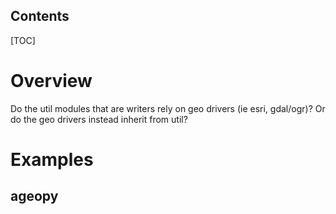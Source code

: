 ## Contents

[TOC]

# Overview

Do the util modules that are writers rely on geo drivers (ie esri, gdal/ogr)?  Or do the geo drivers instead inherit from util?


# Examples



## ageopy




